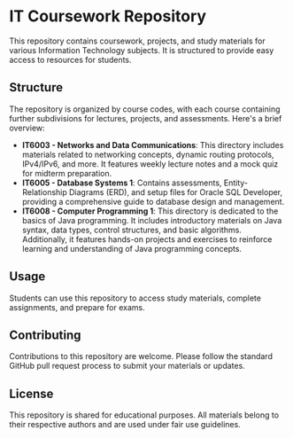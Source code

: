 # IT Coursework Repository

This repository contains coursework, projects, and study materials for various Information Technology subjects. It is structured to provide easy access to resources for students.

## Structure

The repository is organized by course codes, with each course containing further subdivisions for lectures, projects, and assessments. Here's a brief overview:

- **IT6003 - Networks and Data Communications**: This directory includes materials related to networking concepts, dynamic routing protocols, IPv4/IPv6, and more. It features weekly lecture notes and a mock quiz for midterm preparation.
- **IT6005 - Database Systems 1**: Contains assessments, Entity-Relationship Diagrams (ERD), and setup files for Oracle SQL Developer, providing a comprehensive guide to database design and management.
- **IT6008 - Computer Programming 1**: This directory is dedicated to the basics of Java programming. It includes introductory materials on Java syntax, data types, control structures, and basic algorithms. Additionally, it features hands-on projects and exercises to reinforce learning and understanding of Java programming concepts.

## Usage

Students can use this repository to access study materials, complete assignments, and prepare for exams.

## Contributing

Contributions to this repository are welcome. Please follow the standard GitHub pull request process to submit your materials or updates.

## License

This repository is shared for educational purposes. All materials belong to their respective authors and are used under fair use guidelines.
